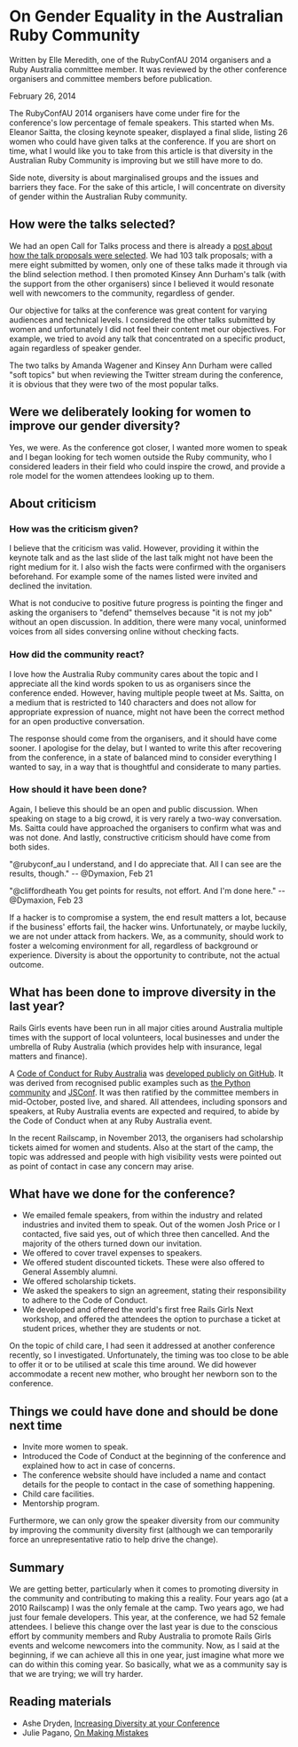 # On Gender Equality in the Australian Ruby Community


Written by Elle Meredith, one of the RubyConfAU 2014 organisers and a Ruby Australia committee member. It was reviewed by the other conference organisers and committee members before publication.

February 26, 2014

The RubyConfAU 2014 organisers have come under fire for the  conference's low percentage of female speakers. This started when Ms. Eleanor Saitta, the closing keynote speaker, displayed a final slide, listing 26 women who could have given talks at the conference. If you are short on time, what I would like you to take from this article is that diversity in the Australian Ruby Community is improving but we still have more to do.

Side note, diversity is about marginalised groups and the issues and barriers they face. For the sake of this article, I will concentrate on diversity of gender within the Australian Ruby community.

## How were the talks selected?

We had an open Call for Talks process and there is already a [post about how the talk proposals were selected](http://rubyconf.org.au/news#talking-heads). We had 103 talk proposals; with a mere eight submitted by women, only one of these talks made it through via the blind selection method. I then promoted Kinsey Ann Durham's talk (with the support from the other organisers) since I believed it would resonate well with newcomers to the community, regardless of gender.

Our objective for talks at the conference was great content for varying audiences and technical levels. I considered the other talks submitted by women and unfortunately I did not feel their content met our objectives. For example, we tried to avoid any talk that concentrated on a specific product, again regardless of speaker gender.

The two talks by Amanda Wagener and Kinsey Ann Durham were called "soft topics" but when reviewing the Twitter stream during the conference, it is obvious that they were two of the most popular talks.

## Were we deliberately looking for women to improve our gender diversity?

Yes, we were. As the conference got closer, I wanted more women to speak and I began looking for tech women outside the Ruby community, who I considered leaders in their field who could inspire the crowd, and provide a role model for the women attendees looking up to them.

## About criticism

### How was the criticism given?

I believe that the criticism was valid. However, providing it within the keynote talk and as the last slide of the last talk might not have been the right medium for it. I also wish the facts were confirmed with the organisers beforehand. For example some of the names listed were invited and declined the invitation.

What is not conducive to positive future progress is pointing the finger and asking the organisers to "defend" themselves because "it is not my job" without an open discussion. In addition, there were many vocal, uninformed voices from all sides conversing online without checking facts.

### How did the community react?

I love how the Australia Ruby community cares about the topic and I appreciate all the kind words spoken to us as organisers since the conference ended. However, having multiple people tweet at Ms. Saitta, on a medium that is restricted to 140 characters and does not allow for appropriate expression of nuance, might not have been the correct method for an open productive conversation.

The response should come from the organisers, and it should have come sooner. I apologise for the delay, but I wanted to write this after recovering from the conference, in a state of balanced mind to consider everything I wanted to say, in a way that is thoughtful and considerate to many parties.


### How should it have been done?

Again, I believe this should be an open and public discussion. When speaking on stage to a big crowd, it is very rarely a two-way conversation. Ms. Saitta could have approached the organisers to confirm what was and was not done. And lastly, constructive criticism should have come from both sides.

"@rubyconf_au I understand, and I do appreciate that. All I can see are the results, though." -- @Dymaxion, Feb 21

"@cliffordheath You get points for results, not effort. And I'm done here." -- @Dymaxion, Feb 23

If a hacker is to compromise a system, the end result matters a lot, because if the business' efforts fail, the hacker wins. Unfortunately, or maybe luckily, we are not under attack from hackers. We, as a community, should work to foster a welcoming environment for all, regardless of background or experience. Diversity is about the opportunity to contribute, not the actual outcome.

## What has been done to improve diversity in the last year?

Rails Girls events have been run in all major cities around Australia multiple times with the support of local volunteers, local businesses and under the umbrella of Ruby Australia (which provides help with insurance, legal matters and finance).

A [Code of Conduct for Ruby Australia](http://ruby.org.au/code-of-conduct.html) was [developed publicly on GitHub](https://github.com/rubyaustralia/ruby.org.au/pull/21). It was derived from recognised public examples such as [the Python community](http://www.python.org/psf/codeofconduct/) and [JSConf](http://jsconf.com/codeofconduct.html). It was then ratified by the committee members in mid-October, posted live, and shared. All attendees, including sponsors and speakers, at Ruby Australia events are expected and required, to abide by the Code of Conduct when at any Ruby Australia event.

In the recent Railscamp, in November 2013, the organisers had scholarship tickets aimed for women and students. Also at the start of the camp, the topic was addressed and people with high visibility vests were pointed out as point of contact in case any concern may arise.

## What have we done for the conference?

* We emailed female speakers, from within the industry and related industries and invited them to speak. Out of the women Josh Price or I contacted, five said yes, out of which three then cancelled. And the majority of the others turned down our invitation.
* We offered to cover travel expenses to speakers.
* We offered student discounted tickets. These were also offered to General Assembly alumni.
* We offered scholarship tickets.
* We asked the speakers to sign an agreement, stating their responsibility to adhere to the Code of Conduct.
* We developed and offered the world's first free Rails Girls Next workshop, and offered the attendees the option to purchase a ticket at student prices, whether they are students or not.

On the topic of child care, I had seen it addressed at another conference recently, so I investigated. Unfortunately, the timing was too close to be able to offer it or to be utilised at scale this time around. We did however accommodate a recent new mother, who brought her newborn son to the conference.

## Things we could have done and should be done next time

* Invite more women to speak.
* Introduced the Code of Conduct at the beginning of the conference and explained how to act in case of concerns.
* The conference website should have included a name and contact details for the people to contact in the case of something happening.
* Child care facilities.
* Mentorship program.

Furthermore, we can only grow the speaker diversity from our community by improving the community diversity first (although we can temporarily force an unrepresentative ratio to help drive the change).

## Summary

We are getting better, particularly when it comes to promoting diversity in the community and contributing to making this a reality. Four years ago (at a 2010 Railscamp) I was the only female at the camp. Two years ago, we had just four female developers. This year, at the conference, we had 52 female attendees. I believe this change over the last year is due to the conscious effort by community members and Ruby Australia to promote Rails Girls events and welcome newcomers into the community. Now, as I said at the beginning, if we can achieve all this in one year, just imagine what more we can do within this coming year. So basically, what we as a community say is that we are trying; we will try harder.


## Reading materials

* Ashe Dryden, [Increasing Diversity at your Conference](http://www.ashedryden.com/blog/increasing-diversity-at-your-conference)
* Julie Pagano, [On Making Mistakes](http://juliepagano.com/blog/2014/01/06/on-making-mistakes)
